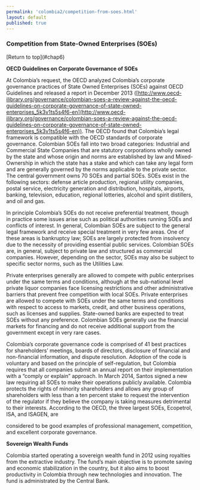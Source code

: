 ```yaml
--- 
permalink: 'colombia2/competition-from-soes.html' 
layout: default
published: true 
---
```

<h3 id="competition-from-soes">Competition from State-Owned Enterprises (SOEs)</h3> [Return to top](#chap6)

**OECD Guidelines on Corporate Governance of SOEs**

At Colombia’s request, the OECD analyzed Colombia’s corporate governance practices of State Owned Enterprises (SOEs) against OECD Guidelines and released a report in December 2013 ([http://www.oecd-ilibrary.org/governance/colombian-soes-a-review-against-the-oecd-guidelines-on-corporate-governance-of-state-owned-enterprises_5k3v1ts5s4f6-en](http://www.oecd-ilibrary.org/governance/colombian-soes-a-review-against-the-oecd-guidelines-on-corporate-governance-of-state-owned-enterprises_5k3v1ts5s4f6-en)). The OECD found that Colombia’s legal framework is compatible with the OECD standards of corporate governance. Colombian SOEs fall into two broad categories: Industrial and Commercial State Companies that are statutory corporations wholly owned by the state and whose origin and norms are established by law and Mixed-Ownership in which the state has a stake and which can take any legal form and are generally governed by the norms applicable to the private sector. The central government owns 70 SOEs and partial SOEs. SOEs exist in the following sectors: defense article production, regional utility companies, postal service, electricity generation and distribution, hospitals, airports, banking, television, education, regional lotteries, alcohol and spirit distillers, and oil and gas.

In principle Colombia’s SOEs do not receive preferential treatment, though in practice some issues arise such as political authorities running SOEs and conflicts of interest. In general, Colombian SOEs are subject to the general legal framework and receive special treatment in very few areas. One of these areas is bankruptcy law; SOEs are largely protected from insolvency due to the necessity of providing essential public services. Colombian SOEs are, in general, subject to private law and structured as commercial companies. However, depending on the sector, SOEs may also be subject to specific sector norms, such as the Utilities Law.

Private enterprises generally are allowed to compete with public enterprises under the same terms and conditions, although at the sub-national level private liquor companies face licensing restrictions and other administrative barriers that prevent free competition with local SOEs. Private enterprises are allowed to compete with SOEs under the same terms and conditions with respect to access to markets, credit, and other business operations, such as licenses and supplies. State-owned banks are expected to treat SOEs without any preference. Colombian SOEs generally use the financial markets for financing and do not receive additional support from the government except in very rare cases.

Colombia’s corporate governance code is comprised of 41 best practices for shareholders’ meetings, boards of directors, disclosure of financial and non-financial information, and dispute resolution. Adoption of the code is voluntary and based on the principle of self-regulation, but Colombia requires that all companies submit an annual report on their implementation with a “comply or explain” approach. In March 2014, Santos signed a new law requiring all SOEs to make their operations publicly available. Colombia protects the rights of minority shareholders and allows any group of shareholders with less than a ten percent stake to request the intervention of the regulator if they believe the company is taking measures detrimental to their interests. According to the OECD, the three largest SOEs, Ecopetrol, ISA, and ISAGEN, are

considered to be good examples of professional management, competition, and excellent corporate governance.

**Sovereign Wealth Funds**

Colombia started operating a sovereign wealth fund in 2012 using royalties from the extractive industry. The fund’s main objective is to promote saving and economic stabilization in the country, but it also aims to boost productivity in Colombia through new technologies and innovation. The fund is administrated by the Central Bank.

